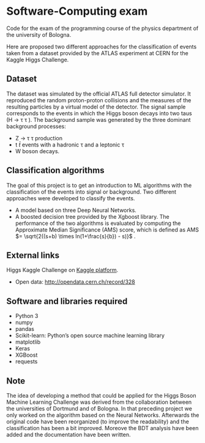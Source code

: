 # Software-Computing exam
Code for the exam of the programming course of the physics department of the university of Bologna.

Here are proposed two different approaches for the classification of events taken from a dataset provided by the ATLAS experiment at CERN for 
the Kaggle Higgs Challenge.

## Dataset
The dataset was simulated by the official ATLAS full detector simulator. It reproduced the random proton-proton collisions and the measures 
of the resulting particles by a virtual model of the detector.
The signal sample corresponds to the events in which the Higgs boson decays into two taus (H → τ τ ). The background sample was generated by 
the three dominant background processes:
- Z → τ τ production
- t $\bar{t}$ events with a hadronic τ and a leptonic τ
- W boson decays.

## Classification algorithms
The goal of this project is to get an introduction to ML algorithms with the classification of the events into signal or background.
Two different approaches were developed to classify the events.
- A model based on three Deep Neural Networks.
- A boosted decision tree provided by the Xgboost library.
The performance of the two algorithms is evaluated by computing the Approximate Median Significance (AMS) score, which is defined as
 	AMS $= \sqrt{2((s+b) \times ln(1+\frac{s}{b}) - s)}$ .
 	
## External links
Higgs Kaggle Challenge on [Kaggle platform](https://www.kaggle.com/c/higgs-boson).

+ Open data: http://opendata.cern.ch/record/328


## Software and libraries required
- Python 3
- numpy
- pandas
- Scikit-learn: Python’s open source machine learning library
- matplotlib
- Keras
- XGBoost
- requests


## Note
The idea of developing a method that could be applied for the Higgs Boson Machine Learning Challenge was derived from the collaboration
between the universities of Dortmund and of Bologna. In that preceding project we only worked on the algorithm based on the Neural Networks.
Afterwards the original code have been reorganized (to improve the readability) and the classification has been a bit improved. 
Moreove the BDT analysis have been added and the documentation have been written.